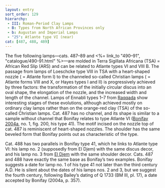 ```yaml
---
layout: entry
sort_order: 129
hierarchy:
 - III: Roman-Period Clay Lamps
 - B: Types from North African Provinces only
 - b: Augustan and Imperial Lamps
 - "25": Atlante type VI (near)
cat: [487, 488, 489]
---
```


The five following lamps—cats. 487–89 and <%= link_to "490–91", "catalogue/490-91.html" %>—are molded in Terra Sigillata Africana (TSA) = African Red Slip (ARS) and can be related to Atlante types VI and VIII B. The passage from lamps of Loeschcke type VIII in TSA with a heart-shaped nozzle ( = Atlante form I) to the channeled so-called Christian lamps ( = Atlante forms VIII and X, or Hayes types I and II) is progressively achieved by three factors: the transformation of the initially circular discus into an oval shape, the elongation of the nozzle, and the increased width and length of the channel. Lamps of Ennabli types 1–7 from <a href='../../map/#loc_8697603'>Raqqada</a> show interesting stages of these evolutions, although achieved mostly on ordinary clay lamps rather than on the orange-red clay (TSA) of the so-called Christian lamps. Cat. 487 has no channel, and its shape is similar to a sample without channel that Bonifay relates to type Atlante VI (<a href='../../bibliography/#bonifay-2004a'>Bonifay 2004a</a>, no. 1, fig. 200, his type 41). The motif incised on the nozzle top of cat. 487 is reminiscent of heart-shaped nozzles. The shoulder has the same beveled form that Bonifay points out as characteristic of the type.

Cat. 488 has two parallels in Bonifay type 41, which he links to Atlante type VI: his lamp no. 2 (supposedly from El Djem) with the same discus decor, and his lamp no. 3 from <a href='../../map/#loc_324835'>El Djem</a> with the same shoulder decor. Cats. 487 and 488 have exactly the same base as Bonifay’s two examples. Bonifay suggests a date for lamp no. 1 of his type 41 not later than the third century A.D. He is silent about the dates of his lamps nos. 2 and 3, but we suggest the fourth century, following Bailey’s dating of Q 1733 (BM III, pl. 17), a date accepted by Bonifay (2004a, p. 357).
